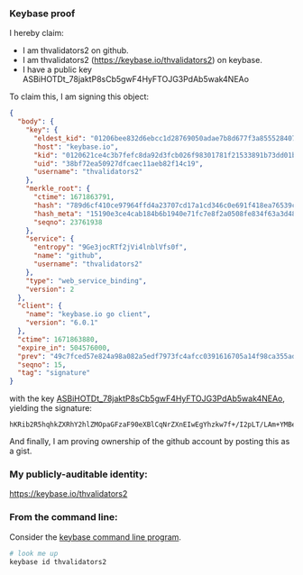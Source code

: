 
### Keybase proof

I hereby claim:

  * I am thvalidators2 on github.
  * I am thvalidators2 (https://keybase.io/thvalidators2) on keybase.
  * I have a public key ASBiHOTDt_78jaktP8sCb5gwF4HyFTOJG3PdAb5wak4NEAo

To claim this, I am signing this object:

```json
{
  "body": {
    "key": {
      "eldest_kid": "01206bee832d6ebcc1d28769050adae7b8d677f3a855528407894a758156b36128bb0a",
      "host": "keybase.io",
      "kid": "0120621ce4c3b7fefc8da92d3fcb026f98301781f21533891b73dd01be706a4e0d100a",
      "uid": "38bf72ea50927dfcaec11aeb82f14c19",
      "username": "thvalidators2"
    },
    "merkle_root": {
      "ctime": 1671863791,
      "hash": "789d6cf410ce97964ffd4a23707cd17a1cd346c0e691f418ea76539c5da49b16ebddf1b1e0d800ff495b396f7066fcfb37b6b32dea5b3e7d4d0731b25c1d63c0",
      "hash_meta": "15190e3ce4cab184b6b1940e71fc7e8f2a0508fe834f63a3d48fc9eacd540a28",
      "seqno": 23761938
    },
    "service": {
      "entropy": "9Ge3jocRTf2jVi4lnblVfs0f",
      "name": "github",
      "username": "thvalidators2"
    },
    "type": "web_service_binding",
    "version": 2
  },
  "client": {
    "name": "keybase.io go client",
    "version": "6.0.1"
  },
  "ctime": 1671863880,
  "expire_in": 504576000,
  "prev": "49c7fced57e824a98a082a5edf7973fc4afcc0391616705a14f98ca355ad4ea8",
  "seqno": 15,
  "tag": "signature"
}
```

with the key [ASBiHOTDt_78jaktP8sCb5gwF4HyFTOJG3PdAb5wak4NEAo](https://keybase.io/thvalidators2), yielding the signature:

```
hKRib2R5hqhkZXRhY2hlZMOpaGFzaF90eXBlCqNrZXnEIwEgYhzkw7f+/I2pLT/LAm+YMBeB8hUziRtz3QG+cGpODRAKp3BheWxvYWTESpcCD8QgScf87VfoJKmKCCpe33lz/Er8wDkWFnBaFPmMo1WtTqjEIKRyIEBvoa9HIjQ/IkWw4QIbxFOm4bO1RuCLZSJhVPDpAgHCo3NpZ8RA4NayWmySkhhR8MqHIUXsBC6efTFosyj8zurO/8Uli90uJw7SfsmILkNYC7bpNgbDlfAPrCLQwjeW7xrbqoWeB6hzaWdfdHlwZSCkaGFzaIKkdHlwZQildmFsdWXEILUQTkxILP1W7DyqBmJ/9y/4CEe+U9FY2WBNvIG59Tm2o3RhZ80CAqd2ZXJzaW9uAQ==

```

And finally, I am proving ownership of the github account by posting this as a gist.

### My publicly-auditable identity:

https://keybase.io/thvalidators2

### From the command line:

Consider the [keybase command line program](https://keybase.io/download).

```bash
# look me up
keybase id thvalidators2
